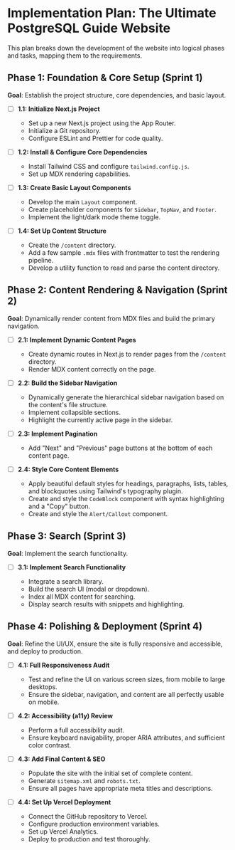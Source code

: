 # Implementation Plan: The Ultimate PostgreSQL Guide Website

This plan breaks down the development of the website into logical phases and tasks, mapping them to the requirements.

## Phase 1: Foundation & Core Setup (Sprint 1)

**Goal**: Establish the project structure, core dependencies, and basic layout.

- [ ] **1.1: Initialize Next.js Project**

  - Set up a new Next.js project using the App Router.
  - Initialize a Git repository.
  - Configure ESLint and Prettier for code quality.

- [ ] **1.2: Install & Configure Core Dependencies**

  - Install Tailwind CSS and configure `tailwind.config.js`.
  - Set up MDX rendering capabilities.

- [ ] **1.3: Create Basic Layout Components**

  - Develop the main `Layout` component.
  - Create placeholder components for `Sidebar`, `TopNav`, and `Footer`.
  - Implement the light/dark mode theme toggle.

- [ ] **1.4: Set Up Content Structure**
  - Create the `/content` directory.
  - Add a few sample `.mdx` files with frontmatter to test the rendering pipeline.
  - Develop a utility function to read and parse the content directory.

## Phase 2: Content Rendering & Navigation (Sprint 2)

**Goal**: Dynamically render content from MDX files and build the primary navigation.

- [ ] **2.1: Implement Dynamic Content Pages**

  - Create dynamic routes in Next.js to render pages from the `/content` directory.
  - Render MDX content correctly on the page.

- [ ] **2.2: Build the Sidebar Navigation**

  - Dynamically generate the hierarchical sidebar navigation based on the content's file structure.
  - Implement collapsible sections.
  - Highlight the currently active page in the sidebar.

- [ ] **2.3: Implement Pagination**

  - Add "Next" and "Previous" page buttons at the bottom of each content page.

- [ ] **2.4: Style Core Content Elements**
  - Apply beautiful default styles for headings, paragraphs, lists, tables, and blockquotes using Tailwind's typography plugin.
  - Create and style the `CodeBlock` component with syntax highlighting and a "Copy" button.
  - Create and style the `Alert/Callout` component.

## Phase 3: Search (Sprint 3)

**Goal**: Implement the search functionality.

- [ ] **3.1: Implement Search Functionality**

  - Integrate a search library.
  - Build the search UI (modal or dropdown).
  - Index all MDX content for searching.
  - Display search results with snippets and highlighting.

## Phase 4: Polishing & Deployment (Sprint 4)

**Goal**: Refine the UI/UX, ensure the site is fully responsive and accessible, and deploy to production.

- [ ] **4.1: Full Responsiveness Audit**

  - Test and refine the UI on various screen sizes, from mobile to large desktops.
  - Ensure the sidebar, navigation, and content are all perfectly usable on mobile.

- [ ] **4.2: Accessibility (a11y) Review**

  - Perform a full accessibility audit.
  - Ensure keyboard navigability, proper ARIA attributes, and sufficient color contrast.

- [ ] **4.3: Add Final Content & SEO**

  - Populate the site with the initial set of complete content.
  - Generate `sitemap.xml` and `robots.txt`.
  - Ensure all pages have appropriate meta titles and descriptions.

- [ ] **4.4: Set Up Vercel Deployment**
  - Connect the GitHub repository to Vercel.
  - Configure production environment variables.
  - Set up Vercel Analytics.
  - Deploy to production and test thoroughly.
